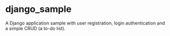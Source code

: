 # django_sample
A Django application sample with user registration, login authentication and a simple CRUD (a to-do list).
